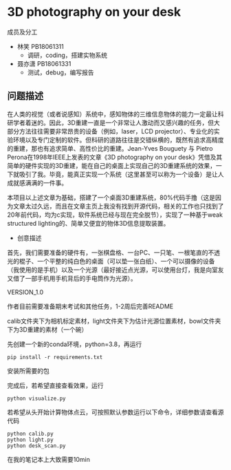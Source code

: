 # 3D photography on your desk

成员及分工
- 林笑 PB18061311
  - 调研，coding，搭建实物系统
- 聂亦潇 PB18061331
  - 测试，debug，编写报告


## 问题描述

在人类的视觉（或者说感知）系统中，感知物体的三维信息物体的能力一定最让科研学者着迷的。因此，3D重建一直是一个非常让人激动而又感兴趣的任务，但大部分方法往往需要非常昂贵的设备（例如，laser，LCD projector）、专业化的实验环境以及专门定制的软件。但科研的道路往往是交错纵横的，既然有追求高精度的重建，那也有追求简单、高性价比的重建。Jean-Yves Bouguety 与 Pietro Perona在1998年IEEE上发表的文章《3D photography on your desk》凭借及其简单的硬件实现的3D重建，能在自己的桌面上实现自己的3D重建系统的效果，一下就吸引了我。毕竟，能真正实现一个系统（这里甚至可以称为一个设备）是让人成就感满满的一件事。

本项目以上述文章为基础，搭建了一个桌面3D重建系统，80%代码手撸（这是因为文章太过久远，而且在文章主页上我没有找到开源代码，相关的工作也只找到了20年前代码，均为c实现，软件系统已经与现在完全脱节），实现了一种基于weak structured lighting的、简单又便宜的物体3D信息提取装置。

- 创意描述 

首先，我们需要准备的硬件有，一张棋盘格、一台PC、一只笔、一根笔直的不透光的棍子、一个平整的纯白色的桌面（可以垫一张白纸）、一个可以摄像的设备（我使用的是手机）以及一个光源（最好接近点光源，可以使用台灯，我是向室友又借了一部手机用手机背后的手电筒作为光源）。


VERSION_1.0

作者目前需要准备期末考试和其他任务，1-2周后完善README

calib文件夹下为相机标定素材，light文件夹下为估计光源位置素材，bowl文件夹下为3D重建的素材（一个碗）

先创建一个新的conda环境，python=3.8，再运行

    pip install -r requirements.txt
    
安装所需要的包

完成后，若希望直接查看效果，运行

    python visualize.py 

若希望从头开始计算物体点云，可按照默认参数运行以下命令，详细参数请查看源代码

    python calib.py
    python light.py
    python desk_scan.py
    
    
在我的笔记本上大致需要10min
